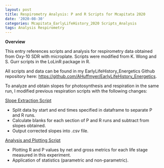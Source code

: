 ```yaml
---
layout: post
title: Respirometry Analysis: P and R Scripts for Mcapitata 2020
date: '2020-08-30'
categories: Mcapitata_EarlyLifeHistory_2020 Scripts_Analysis
tags: Analysis Respirometry
---
```


**Overview**  

This entry references scripts and analysis for respirometry data obtained from Oxy-10 SDR with microplate. Scripts were modified from K. Wong and S. Gurr scripts in the LoLinR package in R.  

All scripts and data can be found in my EarlyLifeHistory_Energetics Github repository here: https://github.com/AHuffmyer/EarlyLifeHistory_Energetics.

To analyze and obtain slopes for photosynthesis and respiration in the same run, I modified previous respiration scripts with the following changes:

[Slope Extraction Script](https://github.com/AHuffmyer/EarlyLifeHistory_Energetics/blob/master/Scripts/Respirometry_Extraction.Rmd)
* Split data by start and end times specified in dataframe to separate P and R runs.  
* Calculate blanks for each section of P and R runs and subtract from slopes obtained.  
* Output corrected slopes into .csv file.  

[Analysis and Plotting Script](https://github.com/AHuffmyer/EarlyLifeHistory_Energetics/blob/master/Scripts/Respirometry_Plotting_Stats.Rmd)
* Plotting R and P values by net and gross metrics for each life stage measured in this experiment.  
* Application of statistics (parametric and non-parametric).  
